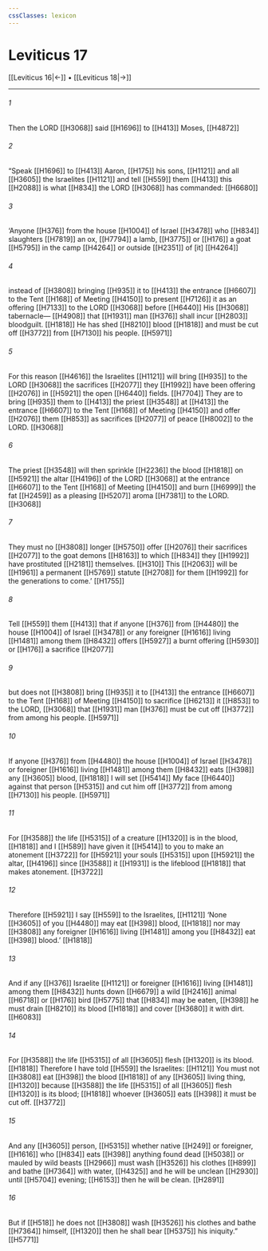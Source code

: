 ```yaml
---
cssClasses: lexicon
---
```


# Leviticus 17

[[Leviticus 16|←]] • [[Leviticus 18|→]]

---

###### 1
Then the LORD [[H3068]] said [[H1696]] to [[H413]] Moses, [[H4872]]

###### 2
“Speak [[H1696]] to [[H413]] Aaron, [[H175]] his sons, [[H1121]] and all [[H3605]] the Israelites [[H1121]] and tell [[H559]] them [[H413]] this [[H2088]] is what [[H834]] the LORD [[H3068]] has commanded: [[H6680]]

###### 3
‘Anyone [[H376]] from the house [[H1004]] of Israel [[H3478]] who [[H834]] slaughters [[H7819]] an ox, [[H7794]] a lamb, [[H3775]] or [[H176]] a goat [[H5795]] in the camp [[H4264]] or outside [[H2351]] of [it] [[H4264]]

###### 4
instead of [[H3808]] bringing [[H935]] it to [[H413]] the entrance [[H6607]] to the Tent [[H168]] of Meeting [[H4150]] to present [[H7126]] it as an offering [[H7133]] to the LORD [[H3068]] before [[H6440]] His [[H3068]] tabernacle— [[H4908]] that [[H1931]] man [[H376]] shall incur [[H2803]] bloodguilt. [[H1818]] He has shed [[H8210]] blood [[H1818]] and must be cut off [[H3772]] from [[H7130]] his people. [[H5971]]

###### 5
For this reason [[H4616]] the Israelites [[H1121]] will bring [[H935]] to the LORD [[H3068]] the sacrifices [[H2077]] they [[H1992]] have been offering [[H2076]] in [[H5921]] the open [[H6440]] fields. [[H7704]] They are to bring [[H935]] them to [[H413]] the priest [[H3548]] at [[H413]] the entrance [[H6607]] to the Tent [[H168]] of Meeting [[H4150]] and offer [[H2076]] them [[H853]] as sacrifices [[H2077]] of peace [[H8002]] to the LORD. [[H3068]]

###### 6
The priest [[H3548]] will then sprinkle [[H2236]] the blood [[H1818]] on [[H5921]] the altar [[H4196]] of the LORD [[H3068]] at the entrance [[H6607]] to the Tent [[H168]] of Meeting [[H4150]] and burn [[H6999]] the fat [[H2459]] as a pleasing [[H5207]] aroma [[H7381]] to the LORD. [[H3068]]

###### 7
They must no [[H3808]] longer [[H5750]] offer [[H2076]] their sacrifices [[H2077]] to the goat demons [[H8163]] to which [[H834]] they [[H1992]] have prostituted [[H2181]] themselves. [[H310]] This [[H2063]] will be [[H1961]] a permanent [[H5769]] statute [[H2708]] for them [[H1992]] for the generations to come.’ [[H1755]]

###### 8
Tell [[H559]] them [[H413]] that if anyone [[H376]] from [[H4480]] the house [[H1004]] of Israel [[H3478]] or any foreigner [[H1616]] living [[H1481]] among them [[H8432]] offers [[H5927]] a burnt offering [[H5930]] or [[H176]] a sacrifice [[H2077]]

###### 9
but does not [[H3808]] bring [[H935]] it to [[H413]] the entrance [[H6607]] to the Tent [[H168]] of Meeting [[H4150]] to sacrifice [[H6213]] it [[H853]] to the LORD, [[H3068]] that [[H1931]] man [[H376]] must be cut off [[H3772]] from among his people. [[H5971]]

###### 10
If anyone [[H376]] from [[H4480]] the house [[H1004]] of Israel [[H3478]] or foreigner [[H1616]] living [[H1481]] among them [[H8432]] eats [[H398]] any [[H3605]] blood, [[H1818]] I will set [[H5414]] My face [[H6440]] against that person [[H5315]] and cut him off [[H3772]] from among [[H7130]] his people. [[H5971]]

###### 11
For [[H3588]] the life [[H5315]] of a creature [[H1320]] is in the blood, [[H1818]] and I [[H589]] have given it [[H5414]] to you  to make an atonement [[H3722]] for [[H5921]] your souls [[H5315]] upon [[H5921]] the altar, [[H4196]] since [[H3588]] it [[H1931]] is the lifeblood [[H1818]] that makes atonement. [[H3722]]

###### 12
Therefore [[H5921]] I say [[H559]] to the Israelites, [[H1121]] ‘None [[H3605]] of you [[H4480]] may eat [[H398]] blood, [[H1818]] nor may [[H3808]] any foreigner [[H1616]] living [[H1481]] among you [[H8432]] eat [[H398]] blood.’ [[H1818]]

###### 13
And if any [[H376]] Israelite [[H1121]] or foreigner [[H1616]] living [[H1481]] among them [[H8432]] hunts down [[H6679]] a wild [[H2416]] animal [[H6718]] or [[H176]] bird [[H5775]] that [[H834]] may be eaten, [[H398]] he must drain [[H8210]] its blood [[H1818]] and cover [[H3680]] it with dirt. [[H6083]]

###### 14
For [[H3588]] the life [[H5315]] of all [[H3605]] flesh [[H1320]] is its blood. [[H1818]] Therefore I have told [[H559]] the Israelites: [[H1121]] You must not [[H3808]] eat [[H398]] the blood [[H1818]] of any [[H3605]] living thing, [[H1320]] because [[H3588]] the life [[H5315]] of all [[H3605]] flesh [[H1320]] is its blood; [[H1818]] whoever [[H3605]] eats [[H398]] it must be cut off. [[H3772]]

###### 15
And any [[H3605]] person, [[H5315]] whether native [[H249]] or foreigner, [[H1616]] who [[H834]] eats [[H398]] anything found dead [[H5038]] or mauled by wild beasts [[H2966]] must wash [[H3526]] his clothes [[H899]] and bathe [[H7364]] with water, [[H4325]] and he will be unclean [[H2930]] until [[H5704]] evening; [[H6153]] then he will be clean. [[H2891]]

###### 16
But if [[H518]] he does not [[H3808]] wash [[H3526]] his clothes and bathe [[H7364]] himself, [[H1320]] then he shall bear [[H5375]] his iniquity.” [[H5771]]

